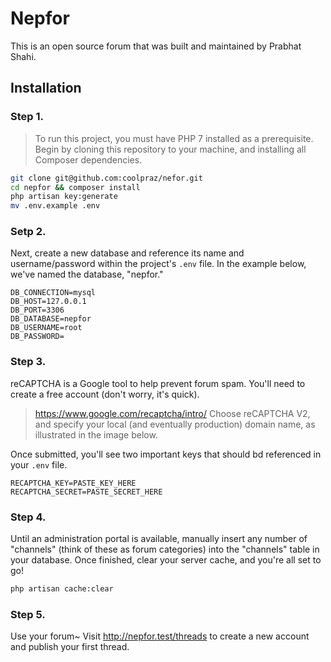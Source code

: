 # Nepfor

This is an open source forum that was built and maintained by Prabhat Shahi.

## Installation
### Step 1.
> To run this project, you must have PHP 7 installed as a prerequisite.
Begin by cloning this repository to your machine, and installing all Composer dependencies.
```bash
git clone git@github.com:coolpraz/nefor.git
cd nepfor && composer install
php artisan key:generate
mv .env.example .env
```

### Setp 2.
Next, create a new database and reference its name and username/password within the project's `.env` file. In the example below, we've named the database, "nepfor."

```
DB_CONNECTION=mysql
DB_HOST=127.0.0.1
DB_PORT=3306
DB_DATABASE=nepfor
DB_USERNAME=root
DB_PASSWORD=
```

### Step 3.
reCAPTCHA is a Google tool to help prevent forum spam. You'll need to create a free account (don't worry, it's quick).
> https://www.google.com/recaptcha/intro/
Choose reCAPTCHA V2, and specify your local (and eventually production) domain name, as illustrated in the image below.

Once submitted, you'll see two important keys that should bd referenced in your `.env` file.

```
RECAPTCHA_KEY=PASTE_KEY_HERE
RECAPTCHA_SECRET=PASTE_SECRET_HERE
```

### Step 4.
Until an administration portal is available, manually insert any number of "channels" (think of these as forum categories) into the "channels" table in your database.
Once finished, clear your server cache, and you're all set to go!
```bash
php artisan cache:clear
```

### Step 5.
Use your forum~ Visit http://nepfor.test/threads to create a new account and publish your first thread.